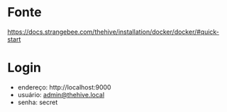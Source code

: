 # Fonte

https://docs.strangebee.com/thehive/installation/docker/docker/#quick-start

# Login

* endereço: http://localhost:9000
* usuário: admin@thehive.local
* senha: secret
